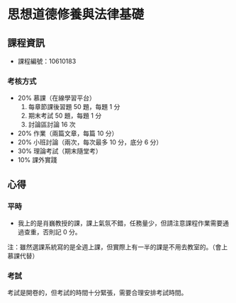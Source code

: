 # 思想道德修養與法律基礎



## 課程資訊

* 課程編號：10610183

### 考核方式

* 20% 慕課（在線學習平台）
  1. 每章節課後習題 50 題，每題 1 分
  2. 期末考試 50 題，每題 1 分
  3. 討論區討論 16 次
* 20% 作業（兩篇文章，每篇 10 分）
* 20% 小班討論（兩次，每次最多 10 分，底分 6 分）
* 30% 理論考試（期末隨堂考）
* 10% 課外實踐



## 心得

### 平時

* 我上的是肖巍教授的課，課上氣氛不錯，任務量少，但請注意課程作業需要通過查重，否則記 0 分。

注：雖然選課系統寫的是全週上課，但實際上有一半的課是不用去教室的。（會上慕課代替）

### 考試

考試是開卷的，但考試的時間十分緊張，需要合理安排考試時間。
